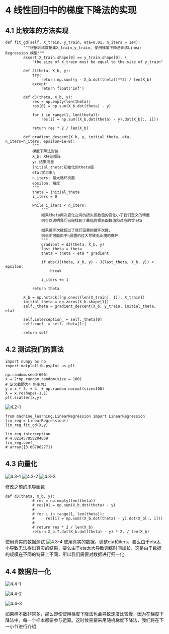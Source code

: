 # 4 线性回归中的梯度下降法的实现
## 4.1 比较笨的方法实现
```
def fit_gd(self, X_train, y_train, eta=0.01, n_iters = 1e4):
        """根据训练数据集X_train,y_train, 使用梯度下降法训练Linear Regression 模型"""
        assert X_train.shape[0] == y_train.shape[0], \
            "the size of X_train must be equal to the size of y_train"

        def J(theta, X_b, y):
            try:
                return np.sum((y - X_b.dot(theta))**2) / len(X_b)
            except:
                return float('inf')

        def dJ(theta, X_b, y):
            res = np.empty(len(theta))
            res[0] = np.sum(X_b.dot(theta) - y)

            for i in range(1, len(theta)):
                res[i] = np.sum((X_b.dot(theta) - y).dot(X_b[:, i]))

            return res * 2 / len(X_b)

        def gradient_descent(X_b, y, initial_theta, eta, n_iters=n_iters, epsilon=1e-8):
            """
            梯度下降法封装
            X_b: X特征矩阵
            y: 结果向量
            initial_theta:初始化的theta值
            eta:学习率η
            n_iters: 最大循环次数
            epsilon: 精度
            """
            theta = initial_theta
            i_iters = 0

            while i_iters < n_iters:
                """
                如果theta两次变化之间的损失函数值的变化小于我们定义的精度
                则可以说明我们已经找到了最低的损失函数值和对应的theta
                
                如果循环次数超过了我们设置的循环次数，
                则说明可能由于η设置的过大导致无止境的循环
                """
                gradient = dJ(theta, X_b, y)
                last_theta = theta
                theta = theta - eta * gradient

                if abs(J(theta, X_b, y) - J(last_theta, X_b, y)) < epsilon:
                    break

                i_iters += 1

            return theta

        X_b = np.hstack([np.ones((len(X_train), 1)), X_train])
        initial_theta = np.zeros(X_b.shape[1])
        self._theta = gradient_descent(X_b, y_train, initial_theta, eta)

        self.interception_ = self._theta[0]
        self.coef_ = self._theta[1:]

        return self
```

## 4.2 测试我们的算法
```
import numpy as np
import matplotlib.pyplot as plt

np.random.seed(666)
x = 2*np.random.random(size = 100)
# 定义截距为4 斜率为3
y = x * 3. + 4. + np.random.normal(size=100)
X = x.reshape(-1,1)
plt.scatter(x,y)
```

![4.2-1](https://upload-images.jianshu.io/upload_images/7220971-9fcd7cebec5fb87e.png?imageMogr2/auto-orient/strip%7CimageView2/2/w/1240)

```
from machine_learning.LinearRegression import LinearRegression
lin_reg = LinearRegression()
lin_reg.fit_gd(X,y)

lin_reg.interception_
# 4.021457858204859
lin_reg.coef_
# array([3.00706277])
```

## 4.3 向量化
![4.3-1](https://upload-images.jianshu.io/upload_images/7220971-b94f2584e7b1aa52.png?imageMogr2/auto-orient/strip%7CimageView2/2/w/1240)
![4.3-2](https://upload-images.jianshu.io/upload_images/7220971-46b6254c44473eda.png?imageMogr2/auto-orient/strip%7CimageView2/2/w/1240)
![4.3-3](https://upload-images.jianshu.io/upload_images/7220971-1ae410c7024f4bd5.png?imageMogr2/auto-orient/strip%7CimageView2/2/w/1240)

修改之前的求导函数
```
def dJ(theta, X_b, y):
            # res = np.empty(len(theta))
            # res[0] = np.sum(X_b.dot(theta) - y)
            #
            # for i in range(1, len(theta)):
            #     res[i] = np.sum((X_b.dot(theta) - y).dot(X_b[:, i]))
            #
            # return res * 2 / len(X_b)
            return X_b.T.dot(X_b.dot(theta) - y) * 2. / len(X_b)
```

使用真实的数据测试
![4.3-4](https://upload-images.jianshu.io/upload_images/7220971-3713edce3abbdb2f.png?imageMogr2/auto-orient/strip%7CimageView2/2/w/1240)
使用真实的数据，调整eta和iters，要么由于eta太小导致无法得出真实的结果，要么由于eta太大导致训练时间加长，这是由于数据的规模在不同的特征上不同，所以我们需要对数据进行归一化

## 4.4 数据归一化
![4.4-1](https://upload-images.jianshu.io/upload_images/7220971-e646a7dad2882cdf.png?imageMogr2/auto-orient/strip%7CimageView2/2/w/1240)

![4.4-2](https://upload-images.jianshu.io/upload_images/7220971-94f7879eb1ab53a3.png?imageMogr2/auto-orient/strip%7CimageView2/2/w/1240)

![4.4-3](https://upload-images.jianshu.io/upload_images/7220971-5deff0290ad22321.png?imageMogr2/auto-orient/strip%7CimageView2/2/w/1240)

如果样本数非常多，那么即使使用梯度下降法也会导致速度比较慢，因为在梯度下降法中，每一个样本都要参与运算。这时候需要采用随机梯度下降法，我们将在下一小节进行介绍
